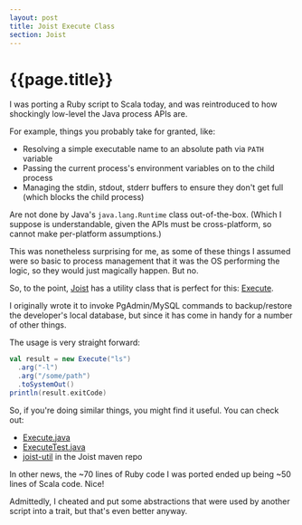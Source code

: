 ```yaml
---
layout: post
title: Joist Execute Class
section: Joist
---
```


{{page.title}}
==============

I was porting a Ruby script to Scala today, and was reintroduced to how shockingly low-level the Java process APIs are.

For example, things you probably take for granted, like:

* Resolving a simple executable name to an absolute path via `PATH` variable
* Passing the current process's environment variables on to the child process
* Managing the stdin, stdout, stderr buffers to ensure they don't get full (which blocks the child process)

Are not done by Java's `java.lang.Runtime` class out-of-the-box. (Which I suppose is understandable, given the APIs must be cross-platform, so cannot make per-platform assumptions.)

This was nonetheless surprising for me, as some of these things I assumed were so basic to process management that it was the OS performing the logic, so they would just magically happen. But no.

So, to the point, [Joist](http://www.joist.ws) has a utility class that is perfect for this: [Execute](https://github.com/stephenh/joist/blob/master/util/src/main/java/joist/util/Execute.java).

I originally wrote it to invoke PgAdmin/MySQL commands to backup/restore the developer's local database, but since it has come in handy for a number of other things.

The usage is very straight forward:

```scala
val result = new Execute("ls")
  .arg("-l")
  .arg("/some/path")
  .toSystemOut()
println(result.exitCode)
```

So, if you're doing similar things, you might find it useful. You can check out:

* [Execute.java](https://github.com/stephenh/joist/blob/master/util/src/main/java/joist/util/Execute.java)
* [ExecuteTest.java](https://github.com/stephenh/joist/blob/master/util/src/test/java/joist/util/ExecuteTest.java)
* [joist-util](http://repo.joist.ws/joist/joist-util/) in the Joist maven repo

In other news, the ~70 lines of Ruby code I was ported ended up being ~50 lines of Scala code. Nice!

Admittedly, I cheated and put some abstractions that were used by another script into a trait, but that's even better anyway.

